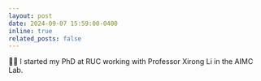 ```yaml
---
layout: post
date: 2024-09-07 15:59:00-0400
inline: true
related_posts: false
---
```


👨‍🎓 I started my PhD at RUC working with Professor Xirong Li in the AIMC Lab.